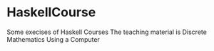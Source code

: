 # HaskellCourse
Some execises of Haskell Courses
The teaching material is Discrete Mathematics Using a Computer
